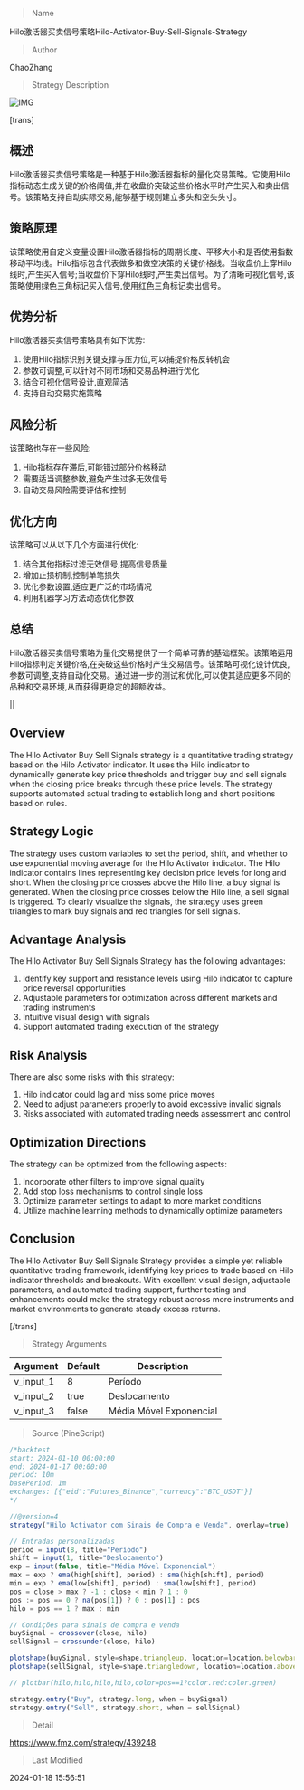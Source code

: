 
> Name

Hilo激活器买卖信号策略Hilo-Activator-Buy-Sell-Signals-Strategy

> Author

ChaoZhang

> Strategy Description

![IMG](https://www.fmz.com/upload/asset/102d8f5902eca5bf302.png)

[trans]
## 概述

Hilo激活器买卖信号策略是一种基于Hilo激活器指标的量化交易策略。它使用Hilo指标动态生成关键的价格阈值,并在收盘价突破这些价格水平时产生买入和卖出信号。该策略支持自动实际交易,能够基于规则建立多头和空头头寸。

## 策略原理  

该策略使用自定义变量设置Hilo激活器指标的周期长度、平移大小和是否使用指数移动平均线。Hilo指标包含代表做多和做空决策的关键价格线。当收盘价上穿Hilo线时,产生买入信号;当收盘价下穿Hilo线时,产生卖出信号。为了清晰可视化信号,该策略使用绿色三角标记买入信号,使用红色三角标记卖出信号。

## 优势分析

Hilo激活器买卖信号策略具有如下优势:

1. 使用Hilo指标识别关键支撑与压力位,可以捕捉价格反转机会
2. 参数可调整,可以针对不同市场和交易品种进行优化  
3. 结合可视化信号设计,直观简洁
4. 支持自动交易实施策略

## 风险分析 

该策略也存在一些风险:  

1. Hilo指标存在滞后,可能错过部分价格移动  
2. 需要适当调整参数,避免产生过多无效信号
3. 自动交易风险需要评估和控制  

## 优化方向

该策略可以从以下几个方面进行优化:

1. 结合其他指标过滤无效信号,提高信号质量  
2. 增加止损机制,控制单笔损失
3. 优化参数设置,适应更广泛的市场情况
4. 利用机器学习方法动态优化参数

## 总结

Hilo激活器买卖信号策略为量化交易提供了一个简单可靠的基础框架。该策略运用Hilo指标判定关键价格,在突破这些价格时产生交易信号。该策略可视化设计优良,参数可调整,支持自动化交易。通过进一步的测试和优化,可以使其适应更多不同的品种和交易环境,从而获得更稳定的超额收益。

||

## Overview

The Hilo Activator Buy Sell Signals strategy is a quantitative trading strategy based on the Hilo Activator indicator. It uses the Hilo indicator to dynamically generate key price thresholds and trigger buy and sell signals when the closing price breaks through these price levels. The strategy supports automated actual trading to establish long and short positions based on rules.

## Strategy Logic

The strategy uses custom variables to set the period, shift, and whether to use exponential moving average for the Hilo Activator indicator. The Hilo indicator contains lines representing key decision price levels for long and short. When the closing price crosses above the Hilo line, a buy signal is generated. When the closing price crosses below the Hilo line, a sell signal is triggered. To clearly visualize the signals, the strategy uses green triangles to mark buy signals and red triangles for sell signals.

## Advantage Analysis 

The Hilo Activator Buy Sell Signals Strategy has the following advantages:

1. Identify key support and resistance levels using Hilo indicator to capture price reversal opportunities  
2. Adjustable parameters for optimization across different markets and trading instruments
3. Intuitive visual design with signals 
4. Support automated trading execution of the strategy

## Risk Analysis

There are also some risks with this strategy:

1. Hilo indicator could lag and miss some price moves
2. Need to adjust parameters properly to avoid excessive invalid signals  
3. Risks associated with automated trading needs assessment and control

## Optimization Directions

The strategy can be optimized from the following aspects:

1. Incorporate other filters to improve signal quality
2. Add stop loss mechanisms to control single loss
3. Optimize parameter settings to adapt to more market conditions  
4. Utilize machine learning methods to dynamically optimize parameters

## Conclusion  

The Hilo Activator Buy Sell Signals Strategy provides a simple yet reliable quantitative trading framework, identifying key prices to trade based on Hilo indicator thresholds and breakouts. With excellent visual design, adjustable parameters, and automated trading support, further testing and enhancements could make the strategy robust across more instruments and market environments to generate steady excess returns.

[/trans]

> Strategy Arguments



|Argument|Default|Description|
|----|----|----|
|v_input_1|8|Período|
|v_input_2|true|Deslocamento|
|v_input_3|false|Média Móvel Exponencial|


> Source (PineScript)

``` javascript
/*backtest
start: 2024-01-10 00:00:00
end: 2024-01-17 00:00:00
period: 10m
basePeriod: 1m
exchanges: [{"eid":"Futures_Binance","currency":"BTC_USDT"}]
*/

//@version=4
strategy("Hilo Activator com Sinais de Compra e Venda", overlay=true)

// Entradas personalizadas
period = input(8, title="Período")
shift = input(1, title="Deslocamento")
exp = input(false, title="Média Móvel Exponencial")
max = exp ? ema(high[shift], period) : sma(high[shift], period)
min = exp ? ema(low[shift], period) : sma(low[shift], period)
pos = close > max ? -1 : close < min ? 1 : 0
pos := pos == 0 ? na(pos[1]) ? 0 : pos[1] : pos
hilo = pos == 1 ? max : min

// Condições para sinais de compra e venda
buySignal = crossover(close, hilo)
sellSignal = crossunder(close, hilo)

plotshape(buySignal, style=shape.triangleup, location=location.belowbar, color=color.green, size=size.small)
plotshape(sellSignal, style=shape.triangledown, location=location.abovebar, color=color.red, size=size.small)

// plotbar(hilo,hilo,hilo,hilo,color=pos==1?color.red:color.green)

strategy.entry("Buy", strategy.long, when = buySignal)
strategy.entry("Sell", strategy.short, when = sellSignal)
```

> Detail

https://www.fmz.com/strategy/439248

> Last Modified

2024-01-18 15:56:51
